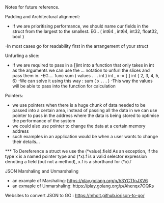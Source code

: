 Notes for future reference.

Padding and Architectural alignment:
- If we are prioritising performance, we should name our fields in the struct from the largest to the smallest. EG.. ( int64 , int64, int32, float32, bool )

-In most cases go for readability first in the arrangement of your struct

Unfurling a slice:

- If we are required to pass in a []int into a function that only takes in int as the arguments we can use the ... notation to unfurl the slices and pass them in.
-EG....     func sum ( values . . . int  ) int ,  x :=  [ ] int { 2, 3, 4, 5, 6}
-We can solve it using this way : sum ( x . . . ) 
-This way the values will be able to pass into the function for calculation

Pointers:
- we use pointers when there is a huge chunk of data needed to be passed into a certain area, instead of passing all the data in we can use pointer to pass in the address where the data is being stored to optimise the performance of the system
- we could also use pointer to change the data at a certain memory address 
- such examples in an application would be when a user wants to change their details...

*** To Dereference a struct we use the (*value).field 
As an exception, if the type x is a named pointer type and (*x).f is a valid selector expression denoting a field (but not a method), x.f is a shorthand for (*x).f

JSON Marshaling and Unmarshaling 
- an example of Marshaling:  https://play.golang.org/p/h3YCTfpJXV6
- an exmaple of Unmarshaling:    https://play.golang.org/p/Ahenqx7OQRs

Websites to convert JSON to GO : https://mholt.github.io/json-to-go/
 
